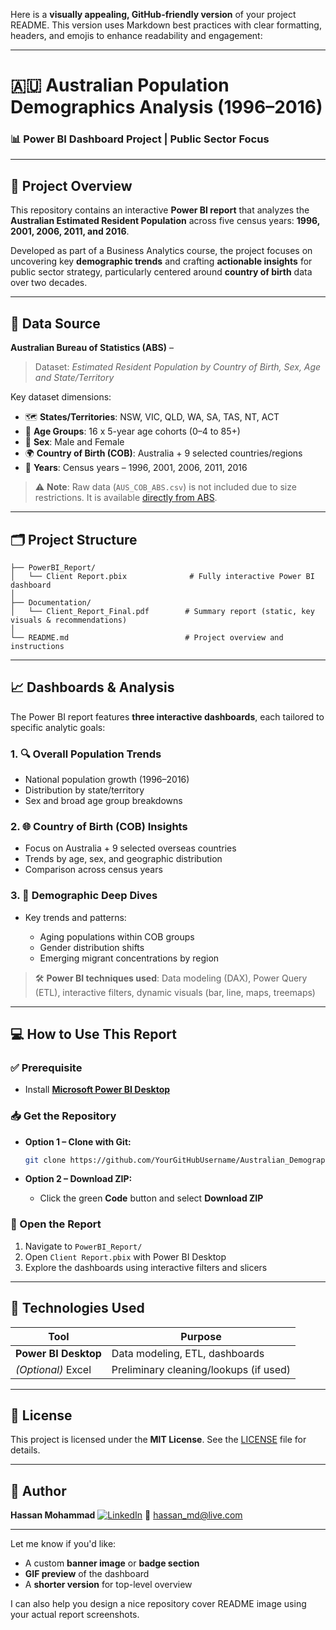 Here is a **visually appealing, GitHub-friendly version** of your project README. This version uses Markdown best practices with clear formatting, headers, and emojis to enhance readability and engagement:

---

# 🇦🇺 Australian Population Demographics Analysis (1996–2016)

### 📊 Power BI Dashboard Project | Public Sector Focus

---

## 📘 Project Overview

This repository contains an interactive **Power BI report** that analyzes the **Australian Estimated Resident Population** across five census years: **1996, 2001, 2006, 2011, and 2016**.

Developed as part of a Business Analytics course, the project focuses on uncovering key **demographic trends** and crafting **actionable insights** for public sector strategy, particularly centered around **country of birth** data over two decades.

---

## 📂 Data Source

**Australian Bureau of Statistics (ABS)** –

> Dataset: *Estimated Resident Population by Country of Birth, Sex, Age and State/Territory*

Key dataset dimensions:

* 🗺️ **States/Territories**: NSW, VIC, QLD, WA, SA, TAS, NT, ACT
* 👥 **Age Groups**: 16 x 5-year age cohorts (0–4 to 85+)
* 🚻 **Sex**: Male and Female
* 🌍 **Country of Birth (COB)**: Australia + 9 selected countries/regions
* 📅 **Years**: Census years – 1996, 2001, 2006, 2011, 2016

> ⚠️ **Note**: Raw data (`AUS_COB_ABS.csv`) is not included due to size restrictions. It is available [directly from ABS](https://www.abs.gov.au).

---

## 🗂️ Project Structure

```
├── PowerBI_Report/
│   └── Client Report.pbix              # Fully interactive Power BI dashboard
│
├── Documentation/
│   └── Client_Report_Final.pdf        # Summary report (static, key visuals & recommendations)
│
└── README.md                          # Project overview and instructions
```

---

## 📈 Dashboards & Analysis

The Power BI report features **three interactive dashboards**, each tailored to specific analytic goals:

### 1. 🔍 **Overall Population Trends**

* National population growth (1996–2016)
* Distribution by state/territory
* Sex and broad age group breakdowns

### 2. 🌐 **Country of Birth (COB) Insights**

* Focus on Australia + 9 selected overseas countries
* Trends by age, sex, and geographic distribution
* Comparison across census years

### 3. 📌 **Demographic Deep Dives**

* Key trends and patterns:

  * Aging populations within COB groups
  * Gender distribution shifts
  * Emerging migrant concentrations by region

> 🛠️ **Power BI techniques used**: Data modeling (DAX), Power Query (ETL), interactive filters, dynamic visuals (bar, line, maps, treemaps)

---

## 💻 How to Use This Report

### ✅ Prerequisite

* Install [**Microsoft Power BI Desktop**](https://powerbi.microsoft.com/desktop/)

### 📥 Get the Repository

* **Option 1 – Clone with Git:**

  ```bash
  git clone https://github.com/YourGitHubUsername/Australian_Demographics_PowerBI_Report.git
  ```

* **Option 2 – Download ZIP:**

  * Click the green **Code** button and select **Download ZIP**

### 🚀 Open the Report

1. Navigate to `PowerBI_Report/`
2. Open `Client Report.pbix` with Power BI Desktop
3. Explore the dashboards using interactive filters and slicers

---

## 🧰 Technologies Used

| Tool                 | Purpose                                |
| -------------------- | -------------------------------------- |
| **Power BI Desktop** | Data modeling, ETL, dashboards         |
| *(Optional)* Excel   | Preliminary cleaning/lookups (if used) |

---

## 🧾 License

This project is licensed under the **MIT License**.
See the [LICENSE](./LICENSE) file for details.

---

## 👤 Author

**Hassan Mohammad**
[![LinkedIn](https://img.shields.io/badge/LinkedIn-blue?logo=linkedin\&style=flat-square)](https://www.linkedin.com/in/hassan1207/)
📧 [hassan\_md@live.com](mailto:hassan_md@live.com)

---

Let me know if you'd like:

* A custom **banner image** or **badge section**
* **GIF preview** of the dashboard
* A **shorter version** for top-level overview

I can also help you design a nice repository cover README image using your actual report screenshots.
